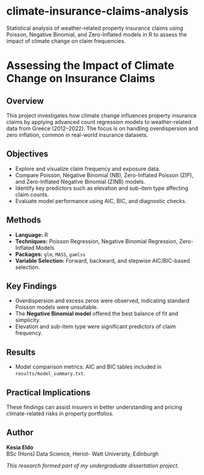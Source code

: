 # climate-insurance-claims-analysis
Statistical analysis of weather-related property insurance claims using Poisson, Negative Binomial, and Zero-Inflated models in R to assess the impact of climate change on claim frequencies.

# Assessing the Impact of Climate Change on Insurance Claims

## Overview
This project investigates how climate change influences property insurance claims by applying advanced count regression models to weather-related data from Greece (2012–2022). The focus is on handling overdispersion and zero inflation, common in real-world insurance datasets.

## Objectives
- Explore and visualize claim frequency and exposure data.
- Compare Poisson, Negative Binomial (NB), Zero-Inflated Poisson (ZIP), and Zero-Inflated Negative Binomial (ZINB) models.
- Identify key predictors such as elevation and sub-item type affecting claim counts.
- Evaluate model performance using AIC, BIC, and diagnostic checks.

## Methods
- **Language:** R  
- **Techniques:** Poisson Regression, Negative Binomial Regression, Zero-Inflated Models  
- **Packages:** `glm`, `MASS`, `gamlss`  
- **Variable Selection:** Forward, backward, and stepwise AIC/BIC-based selection.

## Key Findings
- Overdispersion and excess zeros were observed, indicating standard Poisson models were unsuitable.
- The **Negative Binomial model** offered the best balance of fit and simplicity.
- Elevation and sub-item type were significant predictors of claim frequency.

## Results 
- Model comparison metrics: AIC and BIC tables included in `results/model_summary.txt`.

## Practical Implications
These findings can assist insurers in better understanding and pricing climate-related risks in property portfolios.

## Author
**Kesia Eldo**  
BSc (Hons) Data Science, Heriot- Watt University, Edinburgh

*This research formed part of my undergraduate dissertation project.*


